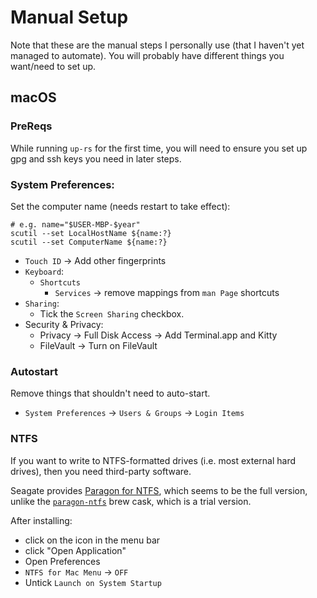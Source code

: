 # Manual Setup

Note that these are the manual steps I personally use (that I haven't yet managed to automate).
You will probably have different things you want/need to set up.

## macOS

### PreReqs

While running `up-rs` for the first time, you will need to ensure you set up gpg and ssh keys you
need in later steps.

### System Preferences:

Set the computer name (needs restart to take effect):

```shell
# e.g. name="$USER-MBP-$year"
scutil --set LocalHostName ${name:?}
scutil --set ComputerName ${name:?}
```

- `Touch ID` -> Add other fingerprints
- `Keyboard`:
  - `Shortcuts`
    - `Services` -> remove mappings from `man Page` shortcuts
- `Sharing`:
  - Tick the `Screen Sharing` checkbox.
- Security & Privacy:
  - Privacy -> Full Disk Access -> Add Terminal.app and Kitty
  - FileVault -> Turn on FileVault

### Autostart

Remove things that shouldn't need to auto-start.

- `System Preferences` -> `Users & Groups` -> `Login Items`

### NTFS

If you want to write to NTFS-formatted drives (i.e. most external hard drives), then you need third-party software.

Seagate provides [Paragon for NTFS][], which seems to be the full version, unlike the [`paragon-ntfs`][] brew cask, which is a trial version.

After installing:

- click on the icon in the menu bar
- click "Open Application"
- Open Preferences
- `NTFS for Mac Menu` -> `OFF`
- Untick `Launch on System Startup`

[Paragon for NTFS]: https://www.seagate.com/gb/en/support/software/paragon/
[`paragon-ntfs`]: https://formulae.brew.sh/cask/paragon-ntfs
